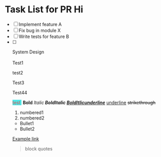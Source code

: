 # Task List for PR Hi

- [ ] Implement feature A
- [ ] Fix bug in module X
- [ ] Write tests for feature B
- [ ] <p>System Design<br><br><span class="text-tiny">Test1</span></p><p><span class="text-small">test2</span></p><p><span class="text-big">Test3</span></p><p><span class="text-huge">Test44</span></p><p><span style="background-color:hsl(180, 75%, 60%);color:hsl(0, 75%, 60%);">test&nbsp;</span> <strong>Bold</strong><i> Italic<strong> BoldItalic <u>BoldItlicunderline</u></strong></i> <u>underline</u> <s>strikethrough</s></p><ol><li>numbered1</li><li>numbered2</li></ol><ul><li>Bullet1</li><li>Bullet2</li></ul><p><a target="_blank" href="http.example.com">Example link</a>&nbsp;</p><blockquote><p>block quotes</p></blockquote><p>&nbsp;</p><p>&nbsp;</p>

